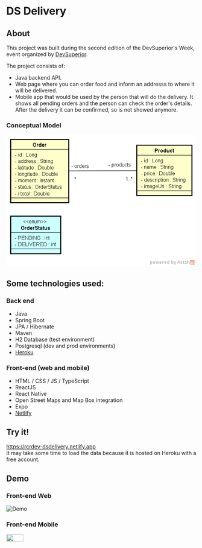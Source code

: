 # DS Delivery

## About
This project was built during the second edition of the DevSuperior's Week, event organized by [DevSuperior](https://devsuperior.com.br).

The project consists of: 
* Java backend API.
* Web page where you can order food and inform an addresss to where it will be delivered.
* Mobile app that would be used by the person that will do the delivery. It shows all pending orders and the person can check the order's details. After the delivery it can be confirmed, so is not showed anymore.

### Conceptual Model
![Conceptual Model](https://github.com/romeucr/dsdeliver/blob/main/repo-assets/concept-model.png)

## Some technologies used:
### Back end
- Java
- Spring Boot
- JPA / Hibernate
- Maven
- H2 Database (test environment)
- Postgresql (dev and prod environments)
- [Heroku](https://www.heroku.com/)

### Front-end (web and mobile)
- HTML / CSS / JS / TypeScript
- ReactJS
- React Native
- Open Street Maps and Map Box integration
- Expo
- [Netlify](https://www.netlify.com/)

## Try it!
https://rcrdev-dsdelivery.netlify.app  
It may take some time to load the data because it is hosted on Heroku with a free account.

## Demo
### Front-end Web
![Demo](https://github.com/romeucr/dsdeliver/blob/main/repo-assets/demo-web.gif)  
### Front-end Mobile  
<img src="https://github.com/romeucr/dsdeliver/blob/main/repo-assets/demo-mobile.gif" width="30%" height="30%">
